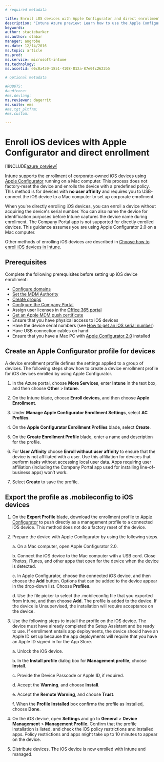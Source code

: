 ```yaml
---
# required metadata

title: Enroll iOS devices with Apple Configurator and direct enrollment | Intune Azure preview | Microsoft Docs
description: "Intune Azure preview: Learn how to use the Apple Configurator to enroll corporate-owned iOS devices with direct enrollment."
keywords:
author: staciebarker
ms.author: stabar
manager: angrobe
ms.date: 12/14/2016
ms.topic: article
ms.prod:
ms.service: microsoft-intune
ms.technology:
ms.assetid: e6c0a430-1851-4108-812a-87e0fc2623b5

# optional metadata

#ROBOTS:
#audience:
#ms.devlang:
ms.reviewer: dagerrit
ms.suite: ems
#ms.tgt_pltfrm:
#ms.custom:

---
```


# Enroll iOS devices with Apple Configurator and direct enrollment 

[!INCLUDE[azure_preview](../includes/azure_preview.md)]

Intune supports the enrollment of corporate-owned iOS devices using [Apple Configurator](https://itunes.apple.com/us/app/apple-configurator-2/id1037126344?mt=12) running on a Mac computer. This process does not factory-reset the device and enrolls the device with a predefined policy. This method is for devices with **no user affinity** and requires you to USB-connect the iOS device to a Mac computer to set up corporate enrollment.  

When you're directly enrolling iOS devices, you can enroll a device without acquiring the device's serial number. You can also name the device for identification purposes before Intune captures the device name during enrollment. The Company Portal app is not supported for directly enrolled devices. This guidance assumes you are using Apple Configurator 2.0 on a Mac computer.

Other methods of enrolling iOS devices are described in [Choose how to enroll iOS devices in Intune](choose-ios-enrollment-method.md).


## Prerequisites

Complete the following prerequisites before setting up iOS device enrollment:

- [Configure domains](https://docs.microsoft.com/intune/get-started/start-with-a-paid-subscription-to-microsoft-intune-step-2)
- [Set the MDM Authority](set-mdm-authority.md)
- [Create groups](https://docs.microsoft.com/intune/get-started/start-with-a-paid-subscription-to-microsoft-intune-step-5)
- [Configure the Company Portal](/intune-azure/manage-apps/company-portal-app.md)
- Assign user licenses in the [Office 365 portal](http://go.microsoft.com/fwlink/p/?LinkId=698854)
- [Get an Apple MDM push certificate](get-an-apple-mdm-push-certificate.md)
- Ensure that you have physical access to iOS devices
- Have the device serial numbers (see [How to get an iOS serial number](https://support.apple.com//HT204308))
- Have USB connection cables on hand
- Ensure that you have a Mac PC with [Apple Configurator 2.0](https://itunes.apple.com/us/app/apple-configurator-2/id1037126344?mt=12) installed

## Create an Apple Configurator profile for devices

A device enrollment profile defines the settings applied to a group of devices. The following steps show how to create a device enrollment profile for iOS devices enrolled by using Apple Configurator.

1. In the Azure portal, choose **More Services**, enter **Intune** in the text box, and then choose **Other** > **Intune**.

2. On the Intune blade, choose **Enroll devices**, and then choose **Apple Enrollment**.

3. Under **Manage Apple Configurator Enrollment Settings**, select **AC Profiles**.

4. On the **Apple Configurator Enrollment Profiles** blade, select **Create**.

5. On the **Create Enrollment Profile** blade, enter a name and description for the profile.

6. For **User Affinity** choose **Enroll without user affinity** to ensure that the device is not affiliated with a user. Use this affiliation for devices that perform tasks without accessing local user data. Apps requiring user affiliation (including the Company Portal app used for installing line-of-business apps) won’t work.

7. Select **Create** to save the profile.

## Export the profile as .mobileconfig to iOS devices

1. On the **Export Profile** blade, download the enrollment profile to [Apple Configurator](https://itunes.apple.com/us/app/apple-configurator-2/id1037126344?mt=12) to push directly as a management profile to a connected iOS device. This method does not do a factory reset of the device.

2. Prepare the device with Apple Configurator by using the following steps.

   a. On a Mac computer, open Apple Configurator 2.0.

   b. Connect the iOS device to the Mac computer with a USB cord. Close Photos, iTunes, and other apps that open for the device when the device is detected.

   c. In Apple Configurator, choose the connected iOS device, and then choose the **Add** button. Options that can be added to the device appear in the drop-down list. Choose **Profiles**.

   d. Use the file picker to select the .mobileconfig file that you exported from Intune, and then choose **Add**. The profile is added to the device. If the device is Unsupervised, the installation will require acceptance on the device.

3. Use the following steps to install the profile on the iOS device. The device must have already completed the Setup Assistant and be ready to use. If enrollment entails app deployments, the device should have an Apple ID set up because the app deployments will require that you have an Apple ID signed in for the App Store.

   a. Unlock the iOS device.

   b. In the **Install profile** dialog box for **Management profile**, choose **Install**.

   c. Provide the Device Passcode or Apple ID, if required.

   d. Accept the **Warning**, and choose **Install**.

   e. Accept the **Remote Warning**, and choose **Trust**.

   f. When the **Profile Installed** box confirms the profile as Installed, choose **Done**.

4. On the iOS device, open **Settings** and go to **General** > **Device Management** > **Management Profile**. Confirm that the profile installation is listed, and check the iOS policy restrictions and installed apps. Policy restrictions and apps might take up to 10 minutes to appear on the device.

5. Distribute devices. The iOS device is now enrolled with Intune and managed.
